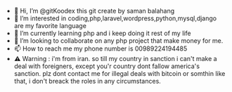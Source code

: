 - 👋 Hi, I’m @gitKoodex this git create by saman balahang
- 👀 I’m interested in coding,php,laravel,wordpress,python,mysql,django are my favorite language
- 🌱 I’m currently learning php and i keep doing it rest of my life
- 💞️ I’m looking to collaborate on any php project that make money for me.
- 📫 How to reach me my phone number is 00989224194485
- ⚠️ Warning : i'm from iran. so till my country in sanction i can't make a deal with foreigners, except you'r country dont fallow america's sanction.
plz dont contact me for illegal deals with bitcoin or somthin like that, i don't breack the roles in any circumstances.

<!---
gitKoodex/gitKoodex is a ✨ special ✨ repository because its `README.md` (this file) appears on your GitHub profile.
You can click the Preview link to take a look at your changes.
--->
